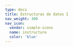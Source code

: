 ```yaml
---
type: docs
title: Estructuras de datos I
nav_weight: 300
nav_icon:
  vendor: simple-icons
  name: instructure
  color: 'blue'
---
```

